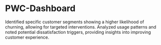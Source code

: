 # PWC-Dashboard
Identified specific customer segments showing a higher likelihood of churning, allowing for targeted interventions.  Analyzed usage patterns and noted potential dissatisfaction triggers, providing insights into improving customer experience.
